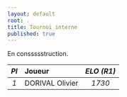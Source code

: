 ```yaml
---
layout: default
root: .
title: Tournoi interne
published: true
---
```


En conssssstruction.

|*Pl*|  **Joueur** |   *ELO (R1)*     |
|:-:|:------------ |:----------------:|
|*1*| DORIVAL Olivier       | *1730* |
